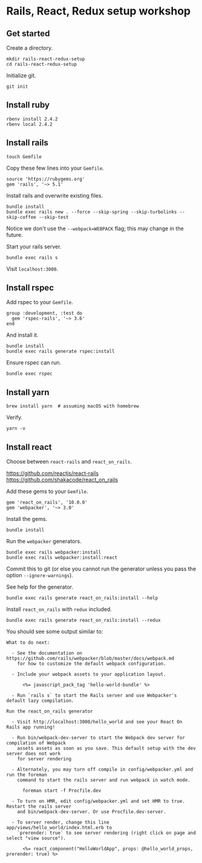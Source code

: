 # Rails, React, Redux setup workshop

## Get started

Create a directory.

    mkdir rails-react-redux-setup
    cd rails-react-redux-setup

Initialize git.

    git init


## Install ruby

    rbenv install 2.4.2
    rbenv local 2.4.2


## Install rails

    touch Gemfile

Copy these few lines into your `Gemfile`.

    source 'https://rubygems.org'
    gem 'rails', '~> 5.1'

Install rails and overwrite existing files.

    bundle install
    bundle exec rails new . --force --skip-spring --skip-turbolinks --skip-coffee --skip-test

Notice we don't use the `--webpack=WEBPACK` flag; this may change in the future.

Start your rails server.

    bundle exec rails s

Visit `localhost:3000`.


## Install rspec

Add rspec to your `Gemfile`.

    group :development, :test do
      gem 'rspec-rails', '~> 3.6'
    end

And install it.

    bundle install
    bundle exec rails generate rspec:install

Ensure rspec can run.

    bundle exec rspec


## Install yarn

    brew install yarn  # assuming macOS with homebrew

Verify.

    yarn -v


## Install react

Choose between `react-rails` and `react_on_rails`.

https://github.com/reactjs/react-rails
https://github.com/shakacode/react_on_rails

Add these gems to your `Gemfile`.

    gem 'react_on_rails', '10.0.0'
    gem 'webpacker', '~> 3.0'

Install the gems.

    bundle install

Run the `webpacker` generators.

    bundle exec rails webpacker:install
    bundle exec rails webpacker:install:react

Commit this to git (or else you cannot run the generator unless you pass the option `--ignore-warnings`).

See help for the generator.

    bundle exec rails generate react_on_rails:install --help

Install `react_on_rails` with `redux` included.

    bundle exec rails generate react_on_rails:install --redux

You should see some output similar to:

    What to do next:

      - See the documentation on https://github.com/rails/webpacker/blob/master/docs/webpack.md
        for how to customize the default webpack configuration.

      - Include your webpack assets to your application layout.

          <%= javascript_pack_tag 'hello-world-bundle' %>

      - Run `rails s` to start the Rails server and use Webpacker's default lazy compilation.

    Run the react_on_rails generator

      - Visit http://localhost:3000/hello_world and see your React On Rails app running!

      - Run bin/webpack-dev-server to start the Webpack dev server for compilation of Webpack
        assets assets as soon as you save. This default setup with the dev server does not work
        for server rendering

      - Alternately, you may turn off compile in config/webpacker.yml and run the foreman
        command to start the rails server and run webpack in watch mode.

          foreman start -f Procfile.dev

      - To turn on HMR, edit config/webpacker.yml and set HMR to true. Restart the rails server
        and bin/webpack-dev-server. Or use Procfile.dev-server.

      - To server render, change this line app/views/hello_world/index.html.erb to
        `prerender: true` to see server rendering (right click on page and select "view source").

          <%= react_component("HelloWorldApp", props: @hello_world_props, prerender: true) %>

